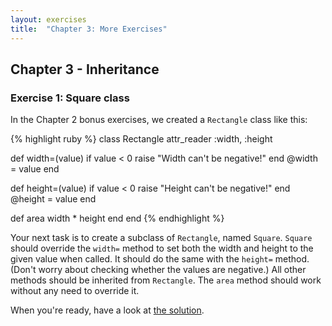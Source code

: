 ```yaml
---
layout: exercises
title:  "Chapter 3: More Exercises"
---
```


## Chapter 3 - Inheritance

### Exercise 1: Square class

In the Chapter 2 bonus exercises, we created a `Rectangle` class like this:

{% highlight ruby %}
class Rectangle
  attr_reader :width, :height

  def width=(value)
    if value < 0
      raise "Width can't be negative!"
    end
    @width = value
  end

  def height=(value)
    if value < 0
      raise "Height can't be negative!"
    end
    @height = value
  end

  def area
    width * height
  end
end
{% endhighlight %}

Your next task is to create a subclass of `Rectangle`, named `Square`. `Square` should override the `width=` method to set both the width and height to the given value when called. It should do the same with the `height=` method. (Don't worry about checking whether the values are negative.) All other methods should be inherited from `Rectangle`. The `area` method should work without any need to override it.

When you're ready, have a look at [the solution](/solutions/ch03_01.html).
